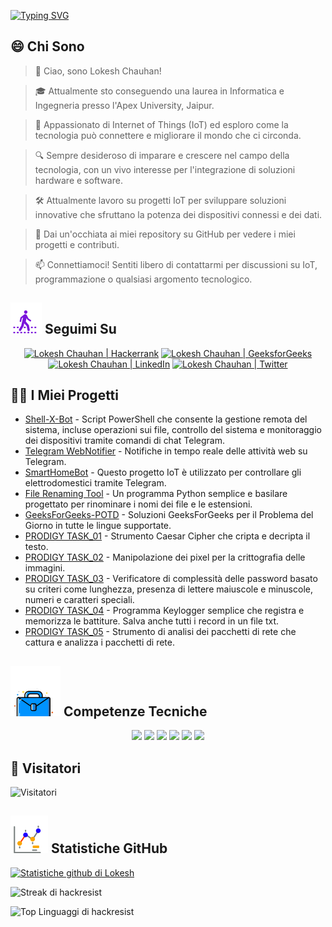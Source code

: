 [![Typing SVG](https://readme-typing-svg.demolab.com?font=Fira+Code&weight=800&size=22&pause=1000&center=true&vCenter=true&width=835&lines=%F0%9F%91%8BCiao+visitatori.+Benvenuti+qui!%F0%9F%91%8B;%F0%9F%9A%80+Creiamo+grandezza+insieme!+%F0%9F%9A%80;%E2%9C%A8+Nel+mondo+della+tecnologia+e+oltre.+%E2%9C%A8)](https://git.io/typing-svg)

## 😄 Chi Sono
> 👋 Ciao, sono Lokesh Chauhan!

> 🎓 Attualmente sto conseguendo una laurea in Informatica e Ingegneria presso l'Apex University, Jaipur.

> 🌟 Appassionato di Internet of Things (IoT) ed esploro come la tecnologia può connettere e migliorare il mondo che ci circonda.

> 🔍 Sempre desideroso di imparare e crescere nel campo della tecnologia, con un vivo interesse per l'integrazione di soluzioni hardware e software.

> 🛠 Attualmente lavoro su progetti IoT per sviluppare soluzioni innovative che sfruttano la potenza dei dispositivi connessi e dei dati.

> 🔭 Dai un'occhiata ai miei repository su GitHub per vedere i miei progetti e contributi.

> 📫 Connettiamoci! Sentiti libero di contattarmi per discussioni su IoT, programmazione o qualsiasi argomento tecnologico.
<!--
<p align="center">
  <a href="https://www.linkedin.com/in/lokeshchauhanapex/"><img src="https://img.shields.io/badge/Linkedin-10000?style=plastic&logo=LinkedIn&logoColor=FFFFFF&labelColor=2A79D7&color=2A79D7" alt="Lokesh Chauhan  | LinkedIn"/></a>
  -->

## ![Seguimi](/icon/follow.svg) Seguimi Su 
<p>
<p align="center">
    <a href="https://www.hackerrank.com/profile/lokeshchauhan"><img src="https://img.shields.io/badge/Hackerrank-100000?style=plastic&logo=hackerrank&logoColor=FFFFFF&labelColor=42BA3D&color=0EA608" alt="Lokesh Chauhan | Hackerrank"/></a>
    <a href="https://auth.geeksforgeeks.org/user/lokeshchauhan"><img src="https://img.shields.io/badge/GeeksforGeeks-100000?style=plastic&logo=geeksforgeeks&logoColor=FFFFFF&labelColor=42BA3D&color=23891F" alt="Lokesh Chauhan | GeeksforGeeks"/></a>
    <a href="https://www.linkedin.com/in/lokeshchauhanapex/"><img src="https://img.shields.io/badge/Linkedin-10000?style=plastic&logo=LinkedIn&logoColor=FFFFFF&labelColor=2A79D7&color=2A79D7" alt="Lokesh Chauhan  | LinkedIn"/></a>
<a href="https://x.com/dev_lokesh_"><img src="https://img.shields.io/badge/Twitter-100000?style=plastic&logo=x&logoColor=ffffff&labelColor=000000&color=0e1525" alt="Lokesh Chauhan | Twitter"/>
    </a>
</p>

## 👨‍💻 I Miei Progetti
* [Shell-X-Bot](https://github.com/HackResist/Shell-X-bot) - Script PowerShell che consente la gestione remota del sistema, incluse operazioni sui file, controllo del sistema e monitoraggio dei dispositivi tramite comandi di chat Telegram.
* [Telegram WebNotifier](https://github.com/HackResist/Telegram_WebNotifier) - Notifiche in tempo reale delle attività web su Telegram.
* [SmartHomeBot](https://github.com/HackResist/SmartHomeBot) - Questo progetto IoT è utilizzato per controllare gli elettrodomestici tramite Telegram.
* [File Renaming Tool](https://github.com/HackResist/File-Renaming-Tool) - Un programma Python semplice e basilare progettato per rinominare i nomi dei file e le estensioni.
* [GeeksForGeeks-POTD](https://github.com/HackResist/GeeksForGeeks-POTD) - Soluzioni GeeksForGeeks per il Problema del Giorno in tutte le lingue supportate.
* [PRODIGY TASK_01](https://github.com/HackResist/PRODIGY_CS_01) - Strumento Caesar Cipher che cripta e decripta il testo.
* [PRODIGY TASK_02](https://github.com/HackResist/PRODIGY_CS_02) - Manipolazione dei pixel per la crittografia delle immagini.
* [PRODIGY TASK_03](https://github.com/HackResist/PRODIGY_CS_03) - Verificatore di complessità delle password basato su criteri come lunghezza, presenza di lettere maiuscole e minuscole, numeri e caratteri speciali.
* [PRODIGY TASK_04](https://github.com/HackResist/PRODIGY_CS_04) - Programma Keylogger semplice che registra e memorizza le battiture. Salva anche tutti i record in un file txt.
* [PRODIGY TASK_05](https://github.com/HackResist/PRODIGY_CS_05) - Strumento di analisi dei pacchetti di rete che cattura e analizza i pacchetti di rete.

## ![Competenze Tecniche](/icon/Skill.svg) Competenze Tecniche
<p align="center">
  <a href="https://www.open-std.org/JTC1/SC22/WG14/">
    <img src="https://skillicons.dev/icons?i=c" /></a>
  <a href="https://www.oracle.com/java/">
    <img src="https://skillicons.dev/icons?i=java" /></a>
  <a href="https://isocpp.org/">
    <img src="https://skillicons.dev/icons?i=cpp" /></a>
  <a href="https://www.python.org/">
    <img src="https://skillicons.dev/icons?i=py" /></a>
  <a href="https://www.gnu.org/software/bash/">
    <img src="https://skillicons.dev/icons?i=bash" /></a>
  <a href="https://ecma-international.org/publications-and-standards/standards/ecma-262/">
    <img src="https://skillicons.dev/icons?i=js" /></a>
</p>

## 👀 Visitatori
![Visitatori](https://moe-counter.glitch.me/get/@HackResist?theme=rule34)

## ![Statistiche Github](/icon/graph.svg) Statistiche GitHub 
[![Statistiche github di Lokesh](https://github-readme-stats.vercel.app/api?username=HackResist&show_icons=true&theme=dark&count_private=true)](https://github.com/HackResist)

![Streak di hackresist](https://github-readme-streak-stats.herokuapp.com/?user=hackresist&theme=cobalt&hide_border=false)

![Top Linguaggi di hackresist](https://github-readme-stats.vercel.app/api/top-langs/?username=hackresist&theme=cobalt&show_icons=true&hide_border=false&layout=compact)
